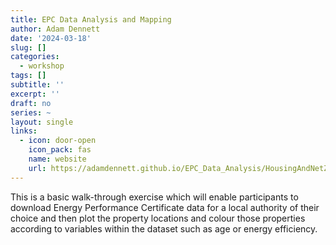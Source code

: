 ```yaml
---
title: EPC Data Analysis and Mapping
author: Adam Dennett
date: '2024-03-18'
slug: []
categories:
  - workshop
tags: []
subtitle: ''
excerpt: ''
draft: no
series: ~
layout: single
links:
  - icon: door-open
    icon_pack: fas
    name: website
    url: https://adamdennett.github.io/EPC_Data_Analysis/HousingAndNetZero.html
---
```


This is a basic walk-through exercise which will enable participants to download Energy Performance Certificate data for a local authority of their choice and then plot the property locations and colour those properties according to variables within the dataset such as age or energy efficiency.
